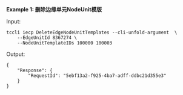 **Example 1: 删除边缘单元NodeUnit模版**



Input: 

```
tccli iecp DeleteEdgeNodeUnitTemplates --cli-unfold-argument  \
    --EdgeUnitId 8367274 \
    --NodeUnitTemplateIDs 100000 100003
```

Output: 
```
{
    "Response": {
        "RequestId": "5ebf13a2-f925-4ba7-adff-ddbc21d355e3"
    }
}
```

